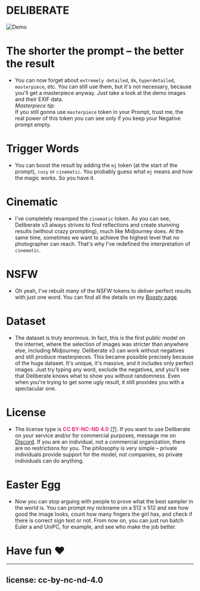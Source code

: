 # DELIBERATE
![Demo](https://i.imgur.com/EF6erbt.jpg "Demo")

# The shorter the prompt – the better the result
- You can now forget about `extremely detailed`, `8k`, `hyperdetailed`, `masterpiece`, etc. You can still use them, but it's not necessary, because you'll get a masterpiece anyway. Just take a look at the demo images and their EXIF data.</br>
*Masterpiece tip*:</br>
If you still gonna use `masterpiece` token in your Prompt, trust me, the real power of this token you can see only if you keep your Negative prompt empty.
# Trigger Words
- You can boost the result by adding the `mj` token (at the start of the prompt), `cozy` or `cinematic`. You probably guess what `mj` means and how the magic works. So you have it.
# Cinematic
- I've completely revamped the `cinematic` token. As you can see, Deliberate v3 always strives to find reflections and create stunning results (without crazy prompting), much like Midjourney does.
At the same time, sometimes we want to achieve the highest level that no photographer can reach. That's why I've redefined the interpretation of `cinematic`.
# NSFW
- Oh yeah, I've rebuilt many of the NSFW tokens to deliver perfect results with just one word. You can find all the details on my [Boosty page](https://boosty.to/xpuct "Author's Boosty page").
# Dataset
- The dataset is truly enormous. In fact, this is the first public model on the internet, where the selection of images was stricter than anywhere else, including Midjourney. Deliberate v3 can work without negatives and still produce masterpieces. This became possible precisely because of the huge dataset. It's unique, it's massive, and it includes only perfect images. Just try typing any word, exclude the negatives, and you'll see that Deliberate knows what to show you without randomness. Even when you're trying to get some ugly result, it still provides you with a spectacular one.
# License
- The license type is **<span style="color: #e72d7d;">CC BY-NC-ND 4.0</span>** [(?)](https://creativecommons.org/licenses/by-nc-nd/4.0 "About license"). If you want to use Deliberate on your service and/or for commercial purposes, message me on [Discord](https://discord.gg/xpuct "AI Diffusion (Discord server)"). If you are an individual, not a commercial organization, there are no restrictions for you. The philosophy is very simple – private individuals provide support for the model, not companies, so private individuals can do anything.
# Easter Egg
- Now you can stop arguing with people to prove what the best sampler in the world is. You can prompt my nickname on a 512 x 512 and see how good the image looks, count how many fingers the girl has, and check if there is correct sign text or not.
From now on, you can just run batch Euler a and UniPC, for example, and see who make the job better.

# Have fun ❤

---
license: cc-by-nc-nd-4.0
---

